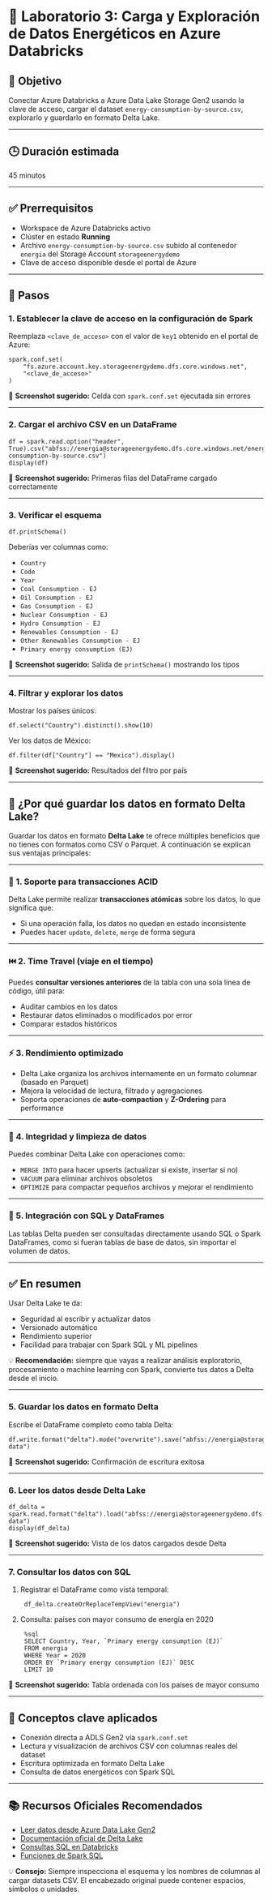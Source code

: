 # 🧪 Laboratorio 3: Carga y Exploración de Datos Energéticos en Azure Databricks

## 🎯 Objetivo  
Conectar Azure Databricks a Azure Data Lake Storage Gen2 usando la clave de acceso, cargar el dataset `energy-consumption-by-source.csv`, explorarlo y guardarlo en formato Delta Lake.

---

## 🕒 Duración estimada  
45 minutos

---

## ✅ Prerrequisitos  
- Workspace de Azure Databricks activo  
- Clúster en estado **Running**  
- Archivo `energy-consumption-by-source.csv` subido al contenedor `energia` del Storage Account `storageenergydemo`  
- Clave de acceso disponible desde el portal de Azure

---

## 📝 Pasos

### 1. Establecer la clave de acceso en la configuración de Spark

Reemplaza `<clave_de_acceso>` con el valor de `key1` obtenido en el portal de Azure:

    spark.conf.set(
        "fs.azure.account.key.storageenergydemo.dfs.core.windows.net",
        "<clave_de_acceso>"
    )

📸 **Screenshot sugerido:** Celda con `spark.conf.set` ejecutada sin errores

---

### 2. Cargar el archivo CSV en un DataFrame

    df = spark.read.option("header", True).csv("abfss://energia@storageenergydemo.dfs.core.windows.net/energy-consumption-by-source.csv")
    display(df)

📸 **Screenshot sugerido:** Primeras filas del DataFrame cargado correctamente

---

### 3. Verificar el esquema

    df.printSchema()

Deberías ver columnas como:
- `Country`
- `Code`
- `Year`
- `Coal Consumption - EJ`
- `Oil Consumption - EJ`
- `Gas Consumption - EJ`
- `Nuclear Consumption - EJ`
- `Hydro Consumption - EJ`
- `Renewables Consumption - EJ`
- `Other Renewables Consumption - EJ`
- `Primary energy consumption (EJ)`

📸 **Screenshot sugerido:** Salida de `printSchema()` mostrando los tipos

---

### 4. Filtrar y explorar los datos

Mostrar los países únicos:

    df.select("Country").distinct().show(10)

Ver los datos de México:

    df.filter(df["Country"] == "Mexico").display()

📸 **Screenshot sugerido:** Resultados del filtro por país

---
## 💾 ¿Por qué guardar los datos en formato Delta Lake?

Guardar los datos en formato **Delta Lake** te ofrece múltiples beneficios que no tienes con formatos como CSV o Parquet. A continuación se explican sus ventajas principales:

---

### 🔁 1. Soporte para transacciones ACID

Delta Lake permite realizar **transacciones atómicas** sobre los datos, lo que significa que:
- Si una operación falla, los datos no quedan en estado inconsistente
- Puedes hacer `update`, `delete`, `merge` de forma segura

---

### ⏮️ 2. Time Travel (viaje en el tiempo)

Puedes **consultar versiones anteriores** de la tabla con una sola línea de código, útil para:
- Auditar cambios en los datos
- Restaurar datos eliminados o modificados por error
- Comparar estados históricos

---

### ⚡ 3. Rendimiento optimizado

- Delta Lake organiza los archivos internamente en un formato columnar (basado en Parquet)
- Mejora la velocidad de lectura, filtrado y agregaciones
- Soporta operaciones de **auto-compaction** y **Z-Ordering** para performance

---

### 🧼 4. Integridad y limpieza de datos

Puedes combinar Delta Lake con operaciones como:
- `MERGE INTO` para hacer upserts (actualizar si existe, insertar si no)
- `VACUUM` para eliminar archivos obsoletos
- `OPTIMIZE` para compactar pequeños archivos y mejorar el rendimiento

---

### 🧠 5. Integración con SQL y DataFrames

Las tablas Delta pueden ser consultadas directamente usando SQL o Spark DataFrames, como si fueran tablas de base de datos, sin importar el volumen de datos.

---

## ✅ En resumen

Usar Delta Lake te da:
- Seguridad al escribir y actualizar datos
- Versionado automático
- Rendimiento superior
- Facilidad para trabajar con Spark SQL y ML pipelines

💡 **Recomendación:** siempre que vayas a realizar análisis exploratorio, procesamiento o machine learning con Spark, convierte tus datos a Delta desde el inicio.

---

### 5. Guardar los datos en formato Delta

Escribe el DataFrame completo como tabla Delta:

    df.write.format("delta").mode("overwrite").save("abfss://energia@storageenergydemo.dfs.core.windows.net/delta/energy-data")

📸 **Screenshot sugerido:** Confirmación de escritura exitosa

---

### 6. Leer los datos desde Delta Lake

    df_delta = spark.read.format("delta").load("abfss://energia@storageenergydemo.dfs.core.windows.net/delta/energy-data")
    display(df_delta)

📸 **Screenshot sugerido:** Vista de los datos cargados desde Delta

---

### 7. Consultar los datos con SQL

1. Registrar el DataFrame como vista temporal:

        df_delta.createOrReplaceTempView("energia")

2. Consulta: países con mayor consumo de energía en 2020

        %sql
        SELECT Country, Year, `Primary energy consumption (EJ)`
        FROM energia
        WHERE Year = 2020
        ORDER BY `Primary energy consumption (EJ)` DESC
        LIMIT 10

📸 **Screenshot sugerido:** Tabla ordenada con los países de mayor consumo

---

## 🧠 Conceptos clave aplicados

- Conexión directa a ADLS Gen2 vía `spark.conf.set`  
- Lectura y visualización de archivos CSV con columnas reales del dataset  
- Escritura optimizada en formato Delta Lake  
- Consulta de datos energéticos con Spark SQL

---

## 📚 Recursos Oficiales Recomendados

- [Leer datos desde Azure Data Lake Gen2](https://learn.microsoft.com/azure/databricks/data/data-sources/azure/azure-datalake-gen2)  
- [Documentación oficial de Delta Lake](https://learn.microsoft.com/azure/databricks/delta/)  
- [Consultas SQL en Databricks](https://learn.microsoft.com/azure/databricks/sql/)  
- [Funciones de Spark SQL](https://spark.apache.org/docs/latest/api/sql/index.html)

💡 **Consejo:** Siempre inspecciona el esquema y los nombres de columnas al cargar datasets CSV. El encabezado original puede contener espacios, símbolos o unidades.
